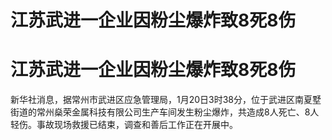 # 江苏武进一企业因粉尘爆炸致8死8伤

# 江苏武进一企业因粉尘爆炸致8死8伤

新华社消息，据常州市武进区应急管理局，1月20日3时38分，位于武进区南夏墅街道的常州燊荣金属科技有限公司生产车间发生粉尘爆炸，共造成8人死亡、8人轻伤。事故现场救援已结束，调查和善后工作正在开展中。

